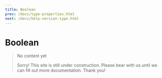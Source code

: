 ```yaml
---
title: Boolean
prev: /docs/type-properties.html
next: /docs/help-version-type.html
---
```

# Boolean

> No content yet
>
> Sorry! This site is still under construction. Please bear with us until we can fill out more documentation. Thank you!
